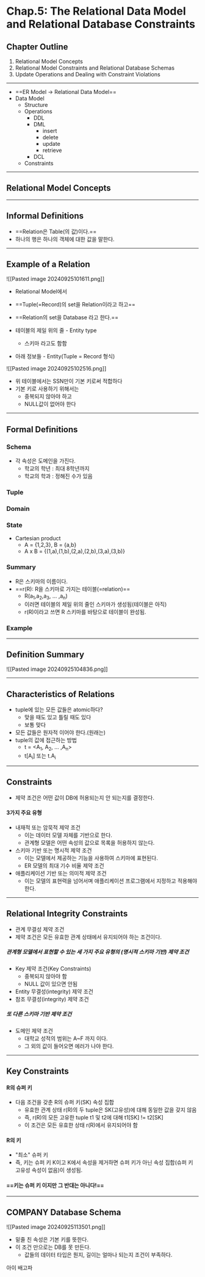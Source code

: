 # Chap.5: The Relational Data Model and Relational Database Constraints

## Chapter Outline
1. Relational Model Concepts
2. Relational Model Constraints and Relational Database Schemas
3. Update Operations and Dealing with Constraint Violations

---
- ==ER Model -> Relational Data Model==
- Data Model
	- Structure
	- Operations
		- DDL
		- DML
			- insert
			- delete
			- update
			- retrieve
		- DCL
	- Constraints

---
## Relational Model Concepts

---
## Informal Definitions
- ==Relation은 Table(의 값)이다.==
- 하나의 행은 하나의 객체에 대한 값을 말한다.

---
## Example of a Relation
![[Pasted image 20240925101611.png]]

- Relational Model에서
- ==Tuple(=Record)의 set을 Relation이라고 하고==
- ==Relation의 set을 Database 라고 한다.==

- 테이블의 제일 위의 줄 - Entity type
	- 스키마 라고도 함함
- 아래 정보들 - Entity(Tuple = Record 형식)

![[Pasted image 20240925102516.png]]

- 위 테이블에서는 SSN만이 기본 키로써 적합하다
- 기본 키로 사용하기 위해서는
	- 중복되지 않아야 하고
	- NULL값이 없어야 한다

---
## Formal Definitions
### Schema
- 각 속성은 도메인을 가진다.
	- 학교의 학년 : 최대 8학년까지
	- 학교의 학과 : 정해진 수가 있음

### Tuple
### Domain
### State
- Cartesian product
	- A = {1,2,3}, B = {a,b}
	- A x B = {(1,a),(1,b),(2,a),(2,b),(3,a),(3,b)} 
### Summary
- R은 스키마의 이름이다.
- ==r(R): R을 스키마로 가지는 테이블(=relation)==
	- R(a<sub>1</sub>,a<sub>2</sub>,a<sub>3</sub>, ... ,a<sub>n</sub>)
	- 이러면 테이블의 제일 위의 줄인 스키마가 생성됨(테이블은 아직)
	- r(R)이라고 쓰면 R 스키마를 바탕으로 테이블이 완성됨.
### Example

---
## Definition Summary
![[Pasted image 20240925104836.png]]

---
## Characteristics of Relations
- tuple에 있는 모든 값들은 atomic하다?
	- 맞을 때도 있고 틀릴 때도 있다
	- 보통 맞다
- 모든 값들은 원자적 이어야 한다.(원래는)
- tuple의 값에 접근하는 방법
	- t = <A<sub>1</sub>, A<sub>2</sub>, ... ,A<sub>n</sub>>
	- t[A<sub>i</sub>] 또는 t.A<sub>i</sub>

---
## Constraints
- 제약 조건은 어떤 값이 DB에 허용되는지 안 되는지를 결정한다.

#### 3가지 주요 유형
- 내재적 또는 암묵적 제약 조건
	- 이는 데이터 모델 자체를 기반으로 한다. 
	- 관계형 모델은 어떤 속성의 값으로 목록을 허용하지 않는다.
- 스키마 기반 또는 명시적 제약 조건
	- 이는 모델에서 제공하는 기능을 사용하여 스키마에 표현된다. 
	- ER 모델의 최대 기수 비율 제약 조건
- 애플리케이션 기반 또는 의미적 제약 조건
	- 이는 모델의 표현력을 넘어서며 애플리케이션 프로그램에서 지정하고 적용해야 한다.

---
## Relational Integrity Constraints
- 관계 무결성 제약 조건
- 제약 조건은 모든 유효한 관계 상태에서 유지되어야 하는 조건이다.

##### 관계형 모델에서 표현할 수 있는 세 가지 주요 유형의 (명시적 스키마 기반) 제약 조건
- Key 제약 조건(Key Constraints)
	- 중복되지 않아야 함
	- NULL 값이 있으면 안됨
- Entity 무결성(integrity) 제약 조건
- 참조 무결성(integrity) 제약 조건

##### 또 다른 스키마 기반 제약 조건
- 도메인 제약 조건
	- 대학교 성적의 범위는 A~F 까지 이다.
	- 그 외의 값이 들어오면 에러가 나야 한다.

---
## Key Constraints
#### R의 슈퍼 키
- 다음 조건을 갖춘 R의 슈퍼 키(SK) 속성 집합
	- 유효한 관계 상태 r(R)의 두 tuple은 SK(고유성)에 대해 동일한 값을 갖지 않음
	- 즉, r(R)의 모든 고유한 tuple t1 및 t2에 대해 t1[SK] != t2[SK]
	- 이 조건은 모든 유효한 상태 r(R)에서 유지되어야 함

#### R의 키
- "최소" 슈퍼 키
- 즉, 키는 슈퍼 키 K이고 K에서 속성을 제거하면 슈퍼 키가 아닌 속성 집합(슈퍼 키 고유성 속성이 없음)이 생성됨.

#### ==키는 슈퍼 키 이지만 그 반대는 아니다!==

---
## COMPANY Database Schema
![[Pasted image 20240925113501.png]]

- 밑줄 친 속성은 기본 키를 뜻한다.
- 이 조건 만으로는 DB를 못 만든다.
	- 값들의 데이터 타입은 뭔지, 길이는 얼마나 되는지 조건이 부족하다.

아이 배고파
